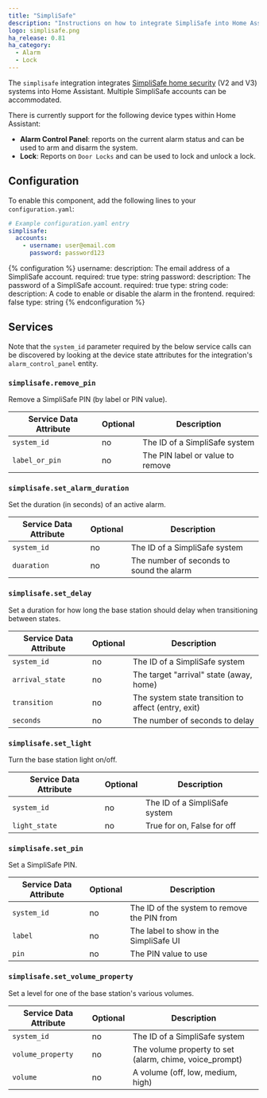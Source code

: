 ```yaml
---
title: "SimpliSafe"
description: "Instructions on how to integrate SimpliSafe into Home Assistant."
logo: simplisafe.png
ha_release: 0.81
ha_category:
  - Alarm
  - Lock
---
```


The `simplisafe` integration integrates [SimpliSafe home security](https://simplisafe.com) (V2 and V3) systems into Home Assistant. Multiple SimpliSafe accounts can be accommodated.

There is currently support for the following device types within Home Assistant:

- **Alarm Control Panel**: reports on the current alarm status and can be used to arm and disarm the system.
- **Lock**: Reports on `Door Locks` and can be used to lock and unlock a lock.

## Configuration

To enable this component, add the following lines to your `configuration.yaml`:

```yaml
# Example configuration.yaml entry
simplisafe:
  accounts:
    - username: user@email.com
      password: password123
```

{% configuration %}
username:
  description: The email address of a SimpliSafe account.
  required: true
  type: string
password:
  description: The password of a SimpliSafe account.
  required: true
  type: string
code:
  description: A code to enable or disable the alarm in the frontend.
  required: false
  type: string
{% endconfiguration %}

## Services

Note that the `system_id` parameter required by the below service calls can be discovered
by looking at the device state attributes for the integration's `alarm_control_panel`
entity.

### `simplisafe.remove_pin`

Remove a SimpliSafe PIN (by label or PIN value).

| Service Data Attribute    | Optional | Description                                 |
|---------------------------|----------|---------------------------------------------|
| `system_id`                 |      no  | The ID of a SimpliSafe system               | 
| `label_or_pin`              |      no  | The PIN label or value to remove            |

### `simplisafe.set_alarm_duration`

Set the duration (in seconds) of an active alarm.

| Service Data Attribute    | Optional | Description                                 |
|---------------------------|----------|---------------------------------------------|
| `system_id`                 |      no  | The ID of a SimpliSafe system               | 
| `duaration`                 |      no  | The number of seconds to sound the alarm    |

### `simplisafe.set_delay`

Set a duration for how long the base station should delay when transitioning between states.

| Service Data Attribute    | Optional | Description                                 |
|---------------------------|----------|---------------------------------------------|
| `system_id`                 |      no  | The ID of a SimpliSafe system               | 
| `arrival_state`             |      no  | The target "arrival" state (away, home)     | 
| `transition`                |      no  | The system state transition to affect (entry, exit)               | 
| `seconds`                   |      no  | The number of seconds to delay              |

### `simplisafe.set_light`

Turn the base station light on/off.

| Service Data Attribute    | Optional | Description                                 |
|---------------------------|----------|---------------------------------------------|
| `system_id`                 |      no  | The ID of a SimpliSafe system               | 
| `light_state`               |      no  | True for on, False for off                  |

### `simplisafe.set_pin`

Set a SimpliSafe PIN.

| Service Data Attribute    | Optional | Description                                 |
|---------------------------|----------|---------------------------------------------|
| `system_id`                 |      no  | The ID of the system to remove the PIN from |
| `label`                     |      no  | The label to show in the SimpliSafe UI      |
| `pin`                       |      no  | The PIN value to use                        |

### `simplisafe.set_volume_property`

Set a level for one of the base station's various volumes.

| Service Data Attribute    | Optional | Description                                 |
|---------------------------|----------|---------------------------------------------|
| `system_id`                 |      no  | The ID of a SimpliSafe system               | 
| `volume_property`           |      no  | The volume property to set (alarm, chime, voice_prompt)               | 
| `volume`                    |      no  | A volume (off, low, medium, high)           |
